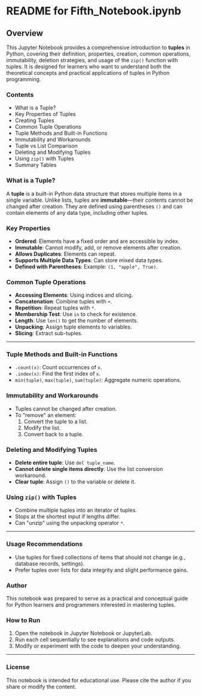 # README for Fifth_Notebook.ipynb

## Overview

This Jupyter Notebook provides a comprehensive introduction to **tuples** in Python, covering their definition, properties, creation, common operations, immutability, deletion strategies, and usage of the `zip()` function with tuples. It is designed for learners who want to understand both the theoretical concepts and practical applications of tuples in Python programming.

### Contents

- What is a Tuple?
- Key Properties of Tuples
- Creating Tuples
- Common Tuple Operations
- Tuple Methods and Built-in Functions
- Immutability and Workarounds
- Tuple vs List Comparison
- Deleting and Modifying Tuples
- Using `zip()` with Tuples
- Summary Tables

### What is a Tuple?

A **tuple** is a built-in Python data structure that stores multiple items in a single variable. Unlike lists, tuples are **immutable**—their contents cannot be changed after creation. They are defined using parentheses `()` and can contain elements of any data type, including other tuples.

### Key Properties

- **Ordered**: Elements have a fixed order and are accessible by index.
- **Immutable**: Cannot modify, add, or remove elements after creation.
- **Allows Duplicates**: Elements can repeat.
- **Supports Multiple Data Types**: Can store mixed data types.
- **Defined with Parentheses**: Example: `(1, "apple", True)`.

### Common Tuple Operations

- **Accessing Elements**: Using indices and slicing.
- **Concatenation**: Combine tuples with `+`.
- **Repetition**: Repeat tuples with `*`.
- **Membership Test**: Use `in` to check for existence.
- **Length**: Use `len()` to get the number of elements.
- **Unpacking**: Assign tuple elements to variables.
- **Slicing**: Extract sub-tuples.

---

### Tuple Methods and Built-in Functions

- `.count(x)`: Count occurrences of `x`.
- `.index(x)`: Find the first index of `x`.
- `min(tuple)`, `max(tuple)`, `sum(tuple)`: Aggregate numeric operations.

### Immutability and Workarounds

- Tuples cannot be changed after creation.
- To "remove" an element:
  1. Convert the tuple to a list.
  2. Modify the list.
  3. Convert back to a tuple.

### Deleting and Modifying Tuples

- **Delete entire tuple**: Use `del tuple_name`.
- **Cannot delete single items directly**: Use the list conversion workaround.
- **Clear tuple**: Assign `()` to the variable or delete it.

### Using `zip()` with Tuples

- Combine multiple tuples into an iterator of tuples.
- Stops at the shortest input if lengths differ.
- Can "unzip" using the unpacking operator `*`.

---

### Usage Recommendations

- Use tuples for fixed collections of items that should not change (e.g., database records, settings).
- Prefer tuples over lists for data integrity and slight performance gains.

### Author

This notebook was prepared to serve as a practical and conceptual guide for Python learners and programmers interested in mastering tuples.

### How to Run

1. Open the notebook in Jupyter Notebook or JupyterLab.
2. Run each cell sequentially to see explanations and code outputs.
3. Modify or experiment with the code to deepen your understanding.

---

### License

This notebook is intended for educational use. Please cite the author if you share or modify the content.
